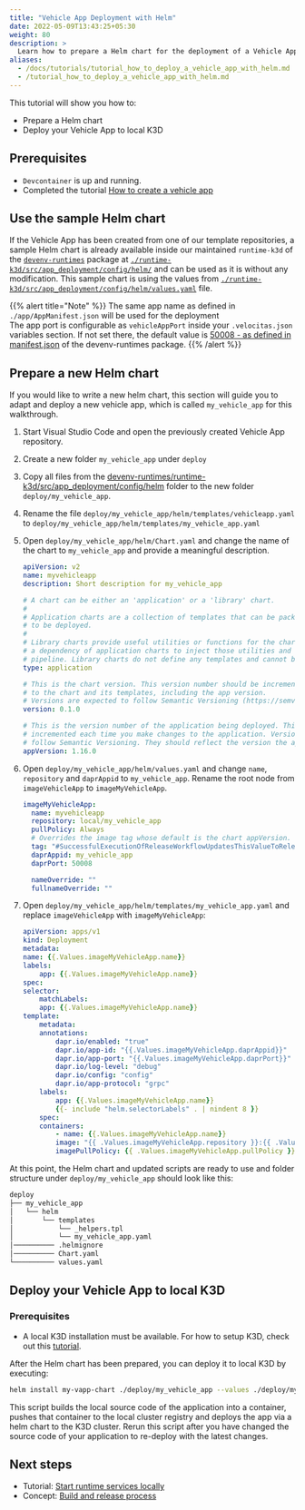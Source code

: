 ```yaml
---
title: "Vehicle App Deployment with Helm"
date: 2022-05-09T13:43:25+05:30
weight: 80
description: >
  Learn how to prepare a Helm chart for the deployment of a Vehicle App.
aliases:
  - /docs/tutorials/tutorial_how_to_deploy_a_vehicle_app_with_helm.md
  - /tutorial_how_to_deploy_a_vehicle_app_with_helm.md
---
```


This tutorial will show you how to:

- Prepare a Helm chart
- Deploy your Vehicle App to local K3D

## Prerequisites

- `Devcontainer` is up and running.
- Completed the tutorial [How to create a vehicle app](/docs/tutorials/vehicle-app-development)

## Use the sample Helm chart

If the Vehicle App has been created from one of our template repositories, a sample Helm chart is already available inside our maintained `runtime-k3d` of the [`devenv-runtimes`](https://github.com/eclipse-velocitas/devenv-runtimes) package at [`./runtime-k3d/src/app_deployment/config/helm/`](https://github.com/eclipse-velocitas/devenv-runtimes/blob/main/runtime-k3d/src/app_deployment/config/helm/) and can be used as it is without any modification.
This sample chart is using the values from [`./runtime-k3d/src/app_deployment/config/helm/values.yaml`](https://github.com/eclipse-velocitas/devenv-runtimes/blob/main/runtime-k3d/src/app_deployment/config/helm/values.yaml) file.

{{% alert title="Note" %}}
The same app name as defined in `./app/AppManifest.json` will be used for the deployment
</br>
The app port is configurable as `vehicleAppPort` inside your `.velocitas.json` variables section. If not set there, the default value is [50008 - as defined in manifest.json](https://github.com/eclipse-velocitas/devenv-runtimes/blob/main/manifest.json#L192) of the devenv-runtimes package.
{{% /alert %}}

## Prepare a new Helm chart

If you would like to write a new helm chart, this section will guide you to adapt and deploy a new vehicle app, which is called `my_vehicle_app` for this walkthrough.

1. Start Visual Studio Code and open the previously created Vehicle App repository.
1. Create a new folder `my_vehicle_app` under `deploy`
1. Copy all files from the [devenv-runtimes/runtime-k3d/src/app_deployment/config/helm](https://github.com/eclipse-velocitas/devenv-runtimes/tree/main/runtime-k3d/src/app_deployment/config/helm) folder to the new folder `deploy/my_vehicle_app`.
1. Rename the file `deploy/my_vehicle_app/helm/templates/vehicleapp.yaml` to `deploy/my_vehicle_app/helm/templates/my_vehicle_app.yaml`
1. Open `deploy/my_vehicle_app/helm/Chart.yaml` and change the name of the chart to `my_vehicle_app` and provide a meaningful description.

   ```yaml
   apiVersion: v2
   name: myvehicleapp
   description: Short description for my_vehicle_app

   # A chart can be either an 'application' or a 'library' chart.
   #
   # Application charts are a collection of templates that can be packaged into versioned archives
   # to be deployed.
   #
   # Library charts provide useful utilities or functions for the chart developer. They're included as
   # a dependency of application charts to inject those utilities and functions into the rendering
   # pipeline. Library charts do not define any templates and cannot be deployed as a result.
   type: application

   # This is the chart version. This version number should be incremented each time you make changes
   # to the chart and its templates, including the app version.
   # Versions are expected to follow Semantic Versioning (https://semver.org/)
   version: 0.1.0

   # This is the version number of the application being deployed. This version number should be
   # incremented each time you make changes to the application. Versions are not expected to
   # follow Semantic Versioning. They should reflect the version the application is using.
   appVersion: 1.16.0
   ```

1. Open `deploy/my_vehicle_app/helm/values.yaml` and change `name`, `repository` and `daprAppid` to `my_vehicle_app`. Rename the root node from `imageVehicleApp` to `imageMyVehicleApp`.

   ```yaml
   imageMyVehicleApp:
     name: myvehicleapp
     repository: local/my_vehicle_app
     pullPolicy: Always
     # Overrides the image tag whose default is the chart appVersion.
     tag: "#SuccessfulExecutionOfReleaseWorkflowUpdatesThisValueToReleaseVersionWithoutV#"
     daprAppid: my_vehicle_app
     daprPort: 50008

     nameOverride: ""
     fullnameOverride: ""
   ```

1. Open `deploy/my_vehicle_app/helm/templates/my_vehicle_app.yaml` and replace `imageVehicleApp` with `imageMyVehicleApp`:

   ```yaml
   apiVersion: apps/v1
   kind: Deployment
   metadata:
   name: {{.Values.imageMyVehicleApp.name}}
   labels:
       app: {{.Values.imageMyVehicleApp.name}}
   spec:
   selector:
       matchLabels:
       app: {{.Values.imageMyVehicleApp.name}}
   template:
       metadata:
       annotations:
           dapr.io/enabled: "true"
           dapr.io/app-id: "{{.Values.imageMyVehicleApp.daprAppid}}"
           dapr.io/app-port: "{{.Values.imageMyVehicleApp.daprPort}}"
           dapr.io/log-level: "debug"
           dapr.io/config: "config"
           dapr.io/app-protocol: "grpc"
       labels:
           app: {{.Values.imageMyVehicleApp.name}}
           {{- include "helm.selectorLabels" . | nindent 8 }}
       spec:
       containers:
           - name: {{.Values.imageMyVehicleApp.name}}
           image: "{{ .Values.imageMyVehicleApp.repository }}:{{ .Values.imageMyVehicleApp.tag | default .Chart.AppVersion }}"
           imagePullPolicy: {{ .Values.imageMyVehicleApp.pullPolicy }}

   ```

At this point, the Helm chart and updated scripts are ready to use and folder structure under `deploy/my_vehicle_app` should look like this:

``` bash
deploy
├── my_vehicle_app
│   └── helm
│       └── templates
│           └── _helpers.tpl
│           └── my_vehicle_app.yaml
│────────── .helmignore
│────────── Chart.yaml
└────────── values.yaml
```

## Deploy your Vehicle App to local K3D

### Prerequisites

- A local K3D installation must be available. For how to setup K3D, check out this [tutorial](/docs/run_runtime_services_kubernetes.md).

After the Helm chart has been prepared, you can deploy it to local K3D by executing:

``` bash
helm install my-vapp-chart ./deploy/my_vehicle_app --values ./deploy/my_vehicle_app/values.yaml --wait --timeout 60s
```

This script builds the local source code of the application into a container, pushes that container to the local cluster registry and deploys the app via a helm chart to the K3D cluster. Rerun this script after you have changed the source code of your application to re-deploy with the latest changes.

## Next steps

- Tutorial: [Start runtime services locally](/docs/tutorials/vehicle-app-runtime/run_runtime_services_locally)
- Concept: [Build and release process](/docs/concepts/deployment_model/vehicle_app_releases)
